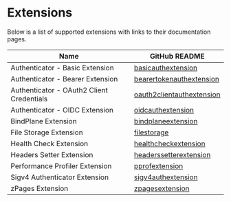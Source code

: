 # Extensions

Below is a list of supported extensions with links to their documentation pages.

| Name                                      | GitHub README                                                                                                                                             |
|-------------------------------------------|-----------------------------------------------------------------------------------------------------------------------------------------------------------|
| Authenticator - Basic Extension           | [basicauthextension](https://github.com/open-telemetry/opentelemetry-collector-contrib/blob/v0.109.0/extension/basicauthextension/README.md)               |
| Authenticator - Bearer Extension          | [bearertokenauthextension](https://github.com/open-telemetry/opentelemetry-collector-contrib/blob/v0.109.0/extension/bearertokenauthextension/README.md)   |
| Authenticator - OAuth2 Client Credentials | [oauth2clientauthextension](https://github.com/open-telemetry/opentelemetry-collector-contrib/blob/v0.109.0/extension/oauth2clientauthextension/README.md) |
| Authenticator - OIDC Extension            | [oidcauthextension](https://github.com/open-telemetry/opentelemetry-collector-contrib/blob/v0.109.0/extension/oidcauthextension/README.md)                 |
| BindPlane Extension                       | [bindplaneextension](../extension/bindplaneextension/README.md)                                                                                           |
| File Storage Extension                    | [filestorage](https://github.com/open-telemetry/opentelemetry-collector-contrib/blob/v0.109.0/extension/storage/filestorage/README.md)                     |
| Health Check Extension                    | [healthcheckextension](https://github.com/open-telemetry/opentelemetry-collector-contrib/blob/v0.109.0/extension/healthcheckextension/README.md)           |
| Headers Setter Extension                    | [headerssetterextension](https://github.com/open-telemetry/opentelemetry-collector-contrib/blob/v0.109.0/extension/headerssetterextension/README.md)   |
| Performance Profiler Extension            | [pprofextension](https://github.com/open-telemetry/opentelemetry-collector-contrib/blob/v0.109.0/extension/pprofextension/README.md)                       |
| Sigv4 Authenticator Extension             | [sigv4authextension](https://github.com/open-telemetry/opentelemetry-collector-contrib/blob/v0.109.0/extension/sigv4authextension/README.md)               |
| zPages Extension                          | [zpagesextension](https://github.com/open-telemetry/opentelemetry-collector/blob/v0.109.0/extension/zpagesextension/README.md)                             |
